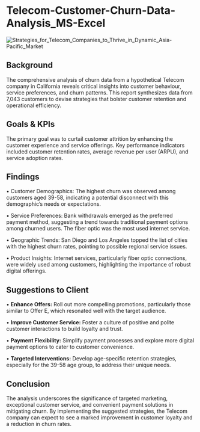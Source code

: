 # Telecom-Customer-Churn-Data-Analysis_MS-Excel
![Strategies_for_Telecom_Companies_to_Thrive_in_Dynamic_Asia-Pacific_Market](https://github.com/HafshaWahab/Telecom-Customer-Churn-Data-Analysis_MS-Excel/assets/152807534/b873f26b-6e04-44e2-86f2-3469da82ecb8)
## Background
The comprehensive analysis of churn data from a hypothetical Telecom company in California reveals critical insights into customer behaviour, service preferences, and churn patterns. This report synthesizes data from 7,043 customers to devise strategies that bolster customer retention and operational efficiency.

## Goals & KPIs
The primary goal was to curtail customer attrition by enhancing the customer experience and service offerings. Key performance indicators included customer retention rates, average revenue per user (ARPU), and service adoption rates.

## Findings
•	Customer Demographics: The highest churn was observed among customers aged 39-58, indicating a potential disconnect with this demographic’s needs or expectations.

•	Service Preferences: Bank withdrawals emerged as the preferred payment method, suggesting a trend towards traditional payment options among churned users. The fiber optic was the most used internet service. 

•	Geographic Trends: San Diego and Los Angeles topped the list of cities with the highest churn rates, pointing to possible regional service issues.

•	Product Insights: Internet services, particularly fiber optic connections, were widely used among customers, highlighting the importance of robust digital offerings.

## Suggestions to Client
•	**Enhance Offers:** Roll out more compelling promotions, particularly those similar to Offer E, which resonated well with the target audience.

•	**Improve Customer Service:** Foster a culture of positive and polite customer interactions to build loyalty and trust.

•	**Payment Flexibility:** Simplify payment processes and explore more digital payment options to cater to customer convenience.

•	**Targeted Interventions:** Develop age-specific retention strategies, especially for the 39-58 age group, to address their unique needs.

## Conclusion
The analysis underscores the significance of targeted marketing, exceptional customer service, and convenient payment solutions in mitigating churn. By implementing the suggested strategies, the Telecom company can expect to see a marked improvement in customer loyalty and a reduction in churn rates.

